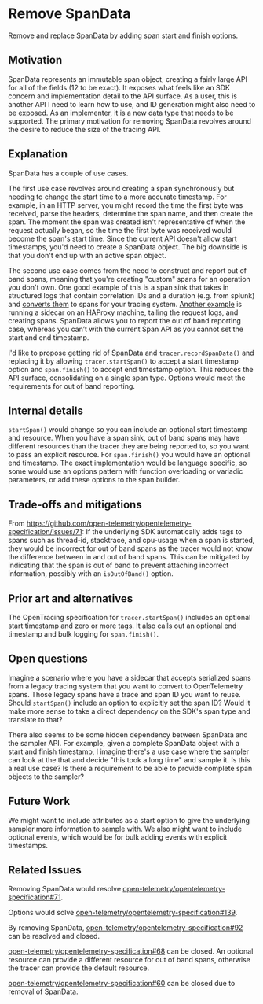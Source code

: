 # Remove SpanData

Remove and replace SpanData by adding span start and finish options.

## Motivation

SpanData represents an immutable span object, creating a fairly large API for all of the fields (12 to be exact). It exposes what feels like an SDK concern and implementation detail to the API surface. As a user, this is another API I need to learn how to use, and ID generation might also need to be exposed. As an implementer, it is a new data type that needs to be supported. The primary motivation for removing SpanData revolves around the desire to reduce the size of the tracing API.

## Explanation

SpanData has a couple of use cases.

The first use case revolves around creating a span synchronously but needing to change the start time to a more accurate timestamp. For example, in an HTTP server, you might record the time the first byte was received, parse the headers, determine the span name, and then create the span. The moment the span was created isn't representative of when the request actually began, so the time the first byte was received would become the span's start time. Since the current API doesn't allow start timestamps, you'd need to create a SpanData object. The big downside is that you don't end up with an active span object.

The second use case comes from the need to construct and report out of band spans, meaning that you're creating "custom" spans for an operation you don't own. One good example of this is a span sink that takes in structured logs that contain correlation IDs and a duration (e.g. from splunk) and [converts them](https://github.com/lightstep/splunktospan/blob/58ef9bca81933a47605a51047b12742e2d13aa8f/splunktospan/span.py#L43) to spans for your tracing system. [Another example](https://github.com/lightstep/haproxy_log2span/blob/761da5bf3e4b6cce56039d65439ae7db57f48603/lib/lib.go#L292) is running a sidecar on an HAProxy machine, tailing the request logs, and creating spans. SpanData allows you to report the out of band reporting case, whereas you can’t with the current Span API as you cannot set the start and end timestamp.

I'd like to propose getting rid of SpanData and `tracer.recordSpanData()` and replacing it by allowing `tracer.startSpan()` to accept a start timestamp option and `span.finish()` to accept end timestamp option. This reduces the API surface, consolidating on a single span type. Options would meet the requirements for out of band reporting.

## Internal details

`startSpan()` would change so you can include an optional start timestamp and resource. When you have a span sink, out of band spans may have different resources than the tracer they are being reported to, so you want to pass an explicit resource. For `span.finish()` you would have an optional end timestamp. The exact implementation would be language specific, so some would use an options pattern with function overloading or variadic parameters, or add these options to the span builder.

## Trade-offs and mitigations

From https://github.com/open-telemetry/opentelemetry-specification/issues/71: If the underlying SDK automatically adds tags to spans such as thread-id, stacktrace, and cpu-usage when a span is started, they would be incorrect for out of band spans as the tracer would not know the difference between in and out of band spans. This can be mitigated by indicating that the span is out of band to prevent attaching incorrect information, possibly with an `isOutOfBand()` option.

## Prior art and alternatives

The OpenTracing specification for `tracer.startSpan()` includes an optional start timestamp and zero or more tags. It also calls out an optional end timestamp and bulk logging for `span.finish()`.

## Open questions

Imagine a scenario where you have a sidecar that accepts serialized spans from a legacy tracing system that you want to convert to OpenTelemetry spans. Those legacy spans have a trace and span ID you want to reuse. Should `startSpan()` include an option to explicitly set the span ID? Would it make more sense to take a direct dependency on the SDK's span type and translate to that?

There also seems to be some hidden dependency between SpanData and the sampler API. For example, given a complete SpanData object with a start and finish timestamp, I imagine there's a use case where the sampler can look at the that and decide "this took a long time" and sample it. Is this a real use case? Is there a requirement to be able to provide complete span objects to the sampler?

## Future Work

We might want to include attributes as a start option to give the underlying sampler more information to sample with. We also might want to include optional events, which would be for bulk adding events with explicit timestamps.

## Related Issues

Removing SpanData would resolve [open-telemetry/opentelemetry-specification#71](https://github.com/open-telemetry/opentelemetry-specification/issues/71).

Options would solve [open-telemetry/opentelemetry-specification#139](https://github.com/open-telemetry/opentelemetry-specification/issues/139).

By removing SpanData, [open-telemetry/opentelemetry-specification#92](https://github.com/open-telemetry/opentelemetry-specification/issues/92) can be resolved and closed.

[open-telemetry/opentelemetry-specification#68](https://github.com/open-telemetry/opentelemetry-specification/issues/68) can be closed. An optional resource can provide a different resource for out of band spans, otherwise the tracer can provide the default resource.

[open-telemetry/opentelemetry-specification#60](https://github.com/open-telemetry/opentelemetry-specification/issues/60) can be closed due to removal of SpanData.
